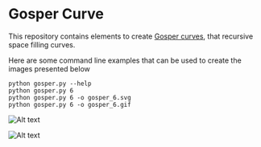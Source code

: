 # Gosper Curve

This repository contains elements to create
[Gosper curves](https://en.wikipedia.org/wiki/Gosper_curve),
that recursive space filling curves.

Here are some command line examples that can be used to
create the images presented below

    python gosper.py --help
    python gosper.py 6
    python gosper.py 6 -o gosper_6.svg
    python gosper.py 6 -o gosper_6.gif

![Alt text](https://upload.wikimedia.org/wikipedia/commons/c/c1/Gosper_6.gif)

![Alt text](https://upload.wikimedia.org/wikipedia/commons/4/48/Gosper_6_tile.gif)

